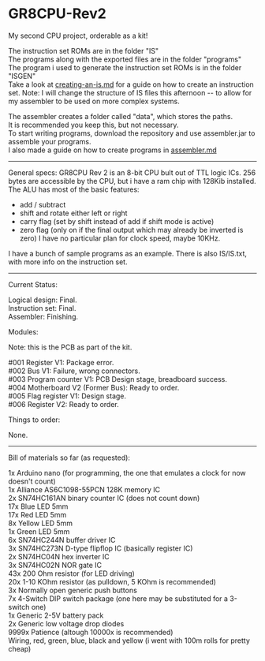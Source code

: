 # GR8CPU-Rev2

My second CPU project, orderable as a kit!

The instruction set ROMs are in the folder "IS"<br>
The programs along with the exported files are in the folder "programs"<br>
The program i used to generate the instruction set ROMs is in the folder "ISGEN"<br>
Take a look at [creating-an-is.md](../master/ISGEN/creating-an-is.md) for a guide on how to create an instruction set.
Note: I will change the structure of IS files this afternoon -- to allow for my assembler to be used on more complex systems.

The assembler creates a folder called "data", which stores the paths.<br>
It is recommended you keep this, but not necessary.<br>
To start writing programs, download the repository and use assembler.jar to assemble your programs.<br>
I also made a guide on how to create programs in [assembler.md](../master/assembler.md)

---

General specs:
GR8CPU Rev 2 is an 8-bit CPU bult out of TTL logic ICs.
256 bytes are accessible by the CPU, but i have a ram chip with 128Kib installed.
The ALU has most of the basic features:
- add / subtract
- shift and rotate either left or right
- carry flag (set by shift instead of add if shift mode is active)
- zero flag (only on if the final output which may already be inverted is zero)
I have no particular plan for clock speed, maybe 10KHz.

I have a bunch of sample programs as an example.
There is also IS/IS.txt, with more info on the instruction set.

---

Current Status:

Logical design: Final.<br>
Instruction set: Final.<br>
Assembler: Finishing.

Modules:

Note: this is the PCB as part of the kit.

#001 Register V1: Package error.<br>
#002 Bus V1: Failure, wrong connectors.<br>
#003 Program counter V1: PCB Design stage, breadboard success.<br>
#004 Motherboard V2 (Former Bus): Ready to order.<br>
#005 Flag register V1: Design stage.<br>
#006 Register V2: Ready to order.

Things to order:

None.

---

Bill of materials so far (as requested):

1x    Arduino nano (for programming, the one that emulates a clock for now doesn't count)<br>
1x    Alliance AS6C1098-55PCN 128K memory IC<br>
2x    SN74HC161AN binary counter IC (does not count down)<br>
17x   Blue LED 5mm<br>
17x   Red LED 5mm<br>
8x    Yellow LED 5mm<br>
1x    Green LED 5mm<br>
6x    SN74HC244N buffer driver IC<br>
3x    SN74HC273N D-type flipflop IC (basically register IC)<br>
2x    SN74HC04N hex inverter IC<br>
3x    SN74HC02N NOR gate IC<br>
43x   200 Ohm resistor (for LED driving)<br>
20x   1-10 KOhm resistor (as pulldown, 5 KOhm is recommended)<br>
3x    Normally open generic push buttons<br>
7x    4-Switch DIP switch package (one here may be substituted for a 3-switch one)<br>
1x    Generic 2-5V battery pack<br>
2x    Generic low voltage drop diodes<br>
9999x Patience (altough 10000x is recommended)<br>
      Wiring, red, green, blue, black and yellow (i went with 100m rolls for pretty cheap)<br>
